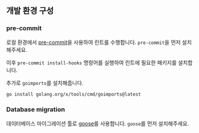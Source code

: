 ## 개발 환경 구성


### pre-commit

로컬 환경에서 [pre-commit](https://pre-commit.com/)을 사용하여 린트를 수행합니다. `pre-commit`을 먼저 설치해주세요.

이후 `pre-commit install-hooks` 명령어를 실행하여 린트에 필요한 패키지를 설치합니다.

추가로 `goimports`를 설치해줍니다.

```bash
go install golang.org/x/tools/cmd/goimports@latest
```

### Database migration

데이터베이스 마이그레이션 툴로 [goose](https://github.com/pressly/goose)를 사용합니다. `goose`를 먼저 설치해주세요.
